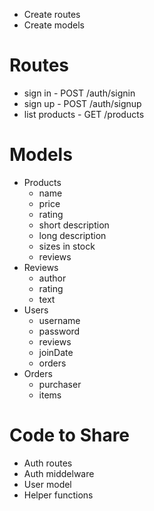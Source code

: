 - Create routes
- Create models

# Routes
- sign in - POST /auth/signin
- sign up - POST /auth/signup
- list products - GET /products

# Models
- Products
    - name
    - price
    - rating
    - short description
    - long description
    - sizes in stock
    - reviews
- Reviews
    - author
    - rating
    - text
- Users
    - username
    - password
    - reviews
    - joinDate
    - orders
- Orders
    - purchaser
    - items

# Code to Share
- Auth routes
- Auth middelware
- User model
- Helper functions